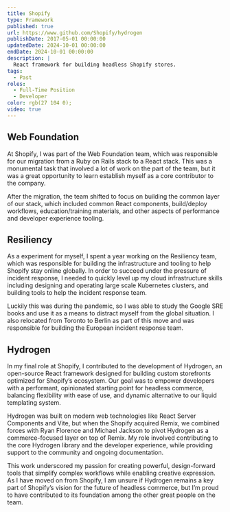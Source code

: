 ```yaml
---
title: Shopify
type: Framework
published: true
url: https://www.github.com/Shopify/hydrogen
publishDate: 2017-05-01 00:00:00
updatedDate: 2024-10-01 00:00:00
endDate: 2024-10-01 00:00:00
description: |
  React framework for building headless Shopify stores.
tags:
  - Past
roles:
  - Full-Time Position
  - Developer
color: rgb(27 104 0);
video: true
---
```


## Web Foundation

At Shopify, I was part of the Web Foundation team, which was responsible for our migration from a Ruby on Rails stack to a React stack. This was a monumental task that involved a lot of work on the part of the team, but it was a great opportunity to learn establish myself as a core contributor to the company.

After the migration, the team shifted to focus on building the common layer of our stack, which included common React components, build/deploy workflows, education/training materials, and other aspects of performance and developer experience tooling.

## Resiliency

As a experiment for myself, I spent a year working on the Resiliency team, which was responsible for building the infrastructure and tooling to help Shopify stay online globally. In order to succeed under the pressure of incident response, I needed to quickly level up my cloud infrastructure skills including designing and operating large scale Kubernetes clusters, and building tools to help the incident response team.

Luckily this was during the pandemic, so I was able to study the Google SRE books and use it as a means to distract myself from the global situation. I also relocated from Toronto to Berlin as part of this move and was responsible for building the European incident response team.

## Hydrogen

In my final role at Shopify, I contributed to the development of Hydrogen, an open-source React framework designed for building custom storefronts optimized for Shopify’s ecosystem. Our goal was to empower developers with a performant, opinionated starting point for headless commerce, balancing flexibility with ease of use, and dynamic alternative to our liquid templating system.

Hydrogen was built on modern web technologies like React Server Components and Vite, but when the Shopify acquired Remix, we combined forces with Ryan Florence and Michael Jackson to pivot Hydrogen as a commerce-focused layer on top of Remix. My role involved contributing to the core Hydrogen library and the developer experience, while providing support to the community and ongoing documentation.

This work underscored my passion for creating powerful, design-forward tools that simplify complex workflows while enabling creative expression. As I have moved on from Shopify, I am unsure if Hydrogen remains a key part of Shopify’s vision for the future of headless commerce, but I’m proud to have contributed to its foundation among the other great people on the team.

